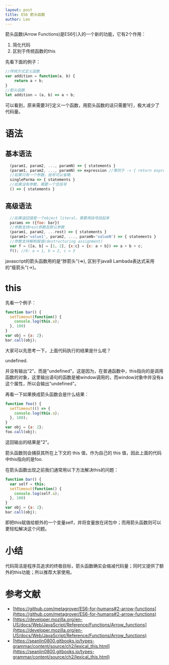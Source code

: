 ```yaml
---
layout: post
title: ES6 箭头函数
author: Leo
---
```


  箭头函数(Arrow Functions)是ES6引入的一个新的功能，它有2个作用：

1. 简化代码
2. 区别于传统函数的this

  先看下面的例子：

```javascript
//传统方式定义函数
var addition = function(a, b) {
    return a + b;
}
//箭头函数
let addition = (a, b) => a + b;
```
  可以看到，原来需要3行定义一个函数，用箭头函数的话只需要1行，极大减少了代码量。

# 语法

## 基本语法

```javascript
  (param1, param2, ..., paramN) => { statements }
  (param1, param2, ..., paramN) => expression //等同于 -> { return expression } 
  //如果只有一个参数，括号可以省略
  singleParma => { statements }
  //如果没有参数，需要一个空括号
  () => { statements }
```

## 高级语法

```javascript
  //如果返回值是一个object literal，需要用括号括起来
  params => ({foo: bar})
  //参数支持rest参数及默认参数
  (param1, param2, ...rest) => { statements }
  (param1='value1', param2, ..., paramN='valueN') => { statements }
  //参数支持解构赋值(destructuring assignment)
  var f = ([a, b] = [1, 2], {x:c} = {x: a + b}) => a + b + c;
  f(); //6: a = 1, b = 2, c = 3
```

  javascript的箭头函数用的是“胖箭头”(=>), 区别于java8 Lambada表达式采用的“瘦箭头”(->)。

# this

  先看一个例子：
  
```javascript
function bar() {
  setTimeout(function() {
    console.log(this.a);
  }, 100)
}
var obj = {a: 2};
bar.call(obj);
```
大家可以先思考一下，上面代码执行的结果是什么呢？

undefined.

并没有输出“2”，而是"undefined"。这是因为，在普通函数中，this指向的是调用函数的对象，这里输出语句的函数是被window调用的，而window对象中并没有a这个属性，所以会输出"undefined"。

再看一下如果换成箭头函数会是什么结果：

```javascript
function foo() {
  setTimeout(() => {
    console.log(this.a);
  }, 100);
}
var obj = {a: 2};
foo.call(obj);
```
这回输出的结果是"2"。

箭头函数则会捕获其所在上下文的  this 值，作为自己的 this 值，因此上面的代码中this指向的是foo.

在箭头函数出现之前我们通常用以下方法解决this的问题：

```javascript
function bar() {
  var self = this;
  setTimeout(function() {
    console.log(self.a);
  }, 100)
}
var obj = {a: 2};
bar.call(obj);
```
即把this赋值给额外的一个变量self，并将变量放在闭包中；而用箭头函数则可以更轻松解决这个问题。

# 小结

  代码简洁是程序员追求的终极目标，箭头函数确实会缩减代码量；同时又提供了额外的this功能；所以推荐大家使用。

# 参考文献
- [https://github.com/metagrover/ES6-for-humans#2-arrow-functions](https://github.com/metagrover/ES6-for-humans#2-arrow-functions)
- [https://developer.mozilla.org/en-US/docs/Web/JavaScript/Reference/Functions/Arrow_functions](https://developer.mozilla.org/en-US/docs/Web/JavaScript/Reference/Functions/Arrow_functions) 
- [https://seanlin0800.gitbooks.io/types-grammar/content/source/ch2/lexical_this.html](https://seanlin0800.gitbooks.io/types-grammar/content/source/ch2/lexical_this.html)
